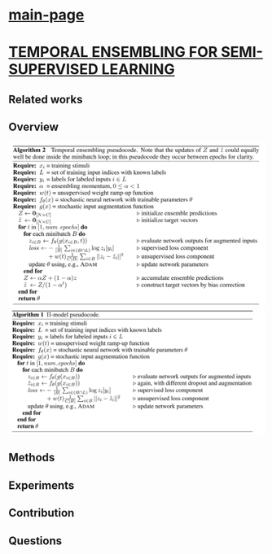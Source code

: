 # [main-page](../README.md)

# [TEMPORAL ENSEMBLING FOR SEMI-SUPERVISED LEARNING](../papers/TEMPORAL.pdf)

## Related works

## Overview
![](images/2021-05-31_195134.png)
![](images/2021-05-31_195125.png)

## Methods

## Experiments

## Contribution

## Questions

